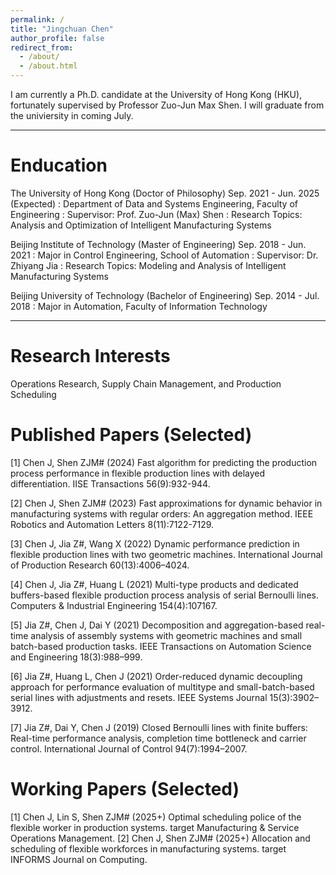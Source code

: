 ```yaml
---
permalink: /
title: "Jingchuan Chen"
author_profile: false
redirect_from: 
  - /about/
  - /about.html
---
```


I am currently a Ph.D. candidate at the University of Hong Kong (HKU), fortunately supervised by Professor Zuo-Jun Max Shen. I will graduate from the univiersity in coming July. 

***

# Enducation
The University of Hong Kong (Doctor of Philosophy)     Sep. 2021 - Jun. 2025 (Expected)
: Department of Data and Systems Engineering, Faculty of Engineering
: Supervisor: Prof. Zuo-Jun (Max) Shen
: Research Topics: Analysis and Optimization of Intelligent Manufacturing Systems

Beijing Institute of Technology (Master of Engineering)     Sep. 2018 - Jun. 2021
: Major in Control Engineering, School of Automation
: Supervisor: Dr. Zhiyang Jia
: Research Topics: Modeling and Analysis of Intelligent Manufacturing Systems

Beijing University of Technology (Bachelor of Engineering)     Sep. 2014 - Jul. 2018
: Major in Automation, Faculty of Information Technology

***

# Research Interests
Operations Research, Supply Chain Management, and Production Scheduling

# Published Papers (Selected)
[1]	Chen J, Shen ZJM# (2024) Fast algorithm for predicting the production process performance in flexible production lines with delayed differentiation. IISE Transactions 56(9):932-944.

[2]	Chen J, Shen ZJM# (2023) Fast approximations for dynamic behavior in manufacturing systems with regular orders: An aggregation method. IEEE Robotics and Automation Letters 8(11):7122-7129.

[3]	Chen J, Jia Z#, Wang X (2022) Dynamic performance prediction in flexible production lines with two geometric machines. International Journal of Production Research 60(13):4006–4024.

[4]	Chen J, Jia Z#, Huang L (2021) Multi-type products and dedicated buffers-based flexible production process analysis of serial Bernoulli lines. Computers & Industrial Engineering 154(4):107167.

[5]	Jia Z#, Chen J, Dai Y (2021) Decomposition and aggregation-based real-time analysis of assembly systems with geometric machines and small batch-based production tasks. IEEE Transactions on Automation Science and Engineering 18(3):988–999.

[6]	Jia Z#, Huang L, Chen J (2021) Order-reduced dynamic decoupling approach for performance evaluation of multitype and small-batch-based serial lines with adjustments and resets. IEEE Systems Journal 15(3):3902–3912.

[7]	Jia Z#, Dai Y, Chen J (2019) Closed Bernoulli lines with finite buffers: Real-time performance analysis, completion time bottleneck and carrier control. International Journal of Control 94(7):1994–2007.

# Working Papers (Selected)
[1]	Chen J, Lin S, Shen ZJM# (2025+) Optimal scheduling police of the flexible worker in production systems. target Manufacturing & Service Operations Management.
[2]	Chen J, Shen ZJM# (2025+) Allocation and scheduling of flexible workforces in manufacturing systems. target INFORMS Journal on Computing.



